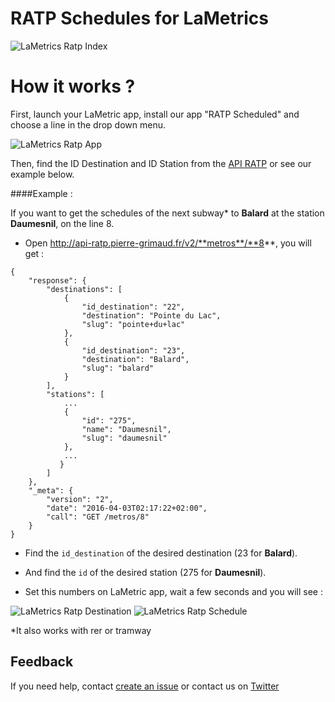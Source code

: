 # RATP Schedules for LaMetrics

![LaMetrics Ratp Index](https://raw.githubusercontent.com/pgrimaud/lametrics-ratp/master/images/ratp.png)

# How it works ?

First, launch your LaMetric app, install our app "RATP Scheduled" and choose a line in the drop down menu.

![LaMetrics Ratp App](https://raw.githubusercontent.com/pgrimaud/lametrics-ratp/master/images/app.png)

Then, find the ID Destination and ID Station from the [API RATP](https://github.com/pgrimaud/horaires-ratp-api) or see our example below.


####Example : 

If you want to get the schedules of the next subway* to **Balard** at the station **Daumesnil**, on the line 8.

-	Open http://api-ratp.pierre-grimaud.fr/v2/**metros**/**8**, you will get : 

```
{
    "response": {
        "destinations": [
            {
                "id_destination": "22",
                "destination": "Pointe du Lac",
                "slug": "pointe+du+lac"
            },
            {
                "id_destination": "23",
                "destination": "Balard",
                "slug": "balard"
            }
        ],
        "stations": [
            ...
            {
                "id": "275",
                "name": "Daumesnil",
                "slug": "daumesnil"
            },
            ...
           }
        ]
    },
    "_meta": {
        "version": "2",
        "date": "2016-04-03T02:17:22+02:00",
        "call": "GET /metros/8"
    }
}
```

-	Find the ```id_destination``` of the desired destination (23 for **Balard**).

-	And find the ```id``` of the desired station (275 for **Daumesnil**).

- 	Set this numbers on LaMetric app, wait a few seconds and you will see :


![LaMetrics Ratp Destination](https://raw.githubusercontent.com/pgrimaud/lametrics-ratp/master/images/destination.png)
![LaMetrics Ratp Schedule](https://raw.githubusercontent.com/pgrimaud/lametrics-ratp/master/images/schedule.png)

*It also works with rer or tramway

## Feedback

If you need help, contact [create an issue](https://github.com/pgrimaud/lametrics-ratp/issues) or contact us on [Twitter](http://twitter.com/nilzenx)